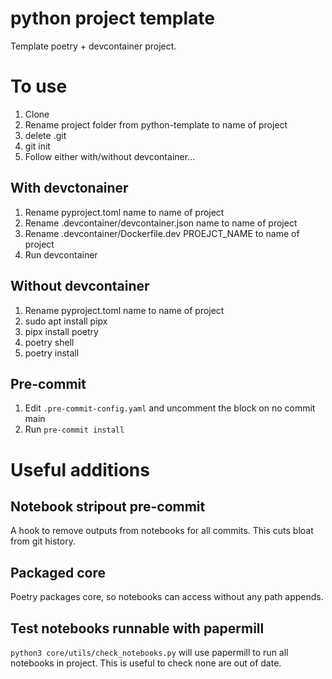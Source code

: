 # python project template

Template poetry + devcontainer project.

# To use

1. Clone
2. Rename project folder from python-template to name of project
3. delete .git
4. git init
5. Follow either with/without devcontainer...

## With devctonainer

1. Rename pyproject.toml name to name of project
2. Rename .devcontainer/devcontainer.json name to name of project
3. Rename .devcontainer/Dockerfile.dev PROEJCT_NAME to name of project
4. Run devcontainer

## Without devcontainer

1. Rename pyproject.toml name to name of project
2. sudo apt install pipx
3. pipx install poetry
4. poetry shell
5. poetry install

## Pre-commit

1. Edit `.pre-commit-config.yaml` and uncomment the block on no commit main
2. Run `pre-commit install`

# Useful additions 

## Notebook stripout pre-commit 

A hook to remove outputs from notebooks for all commits. This cuts bloat from git history.

## Packaged core

Poetry packages core, so notebooks can access without any path appends. 

## Test notebooks runnable with papermill

`python3 core/utils/check_notebooks.py` will use papermill to run all notebooks in project. This is useful to check none are out of date.
